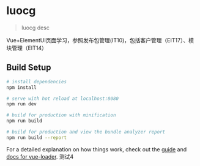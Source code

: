# luocg

> luocg desc

Vue+ElementUI页面学习，参照发布包管理(IT10)，包括客户管理（EIT17）、模块管理（EIT14）
## Build Setup

``` bash
# install dependencies
npm install

# serve with hot reload at localhost:8080
npm run dev

# build for production with minification
npm run build

# build for production and view the bundle analyzer report
npm run build --report
```

For a detailed explanation on how things work, check out the [guide](http://vuejs-templates.github.io/webpack/) and [docs for vue-loader](http://vuejs.github.io/vue-loader).
测试4